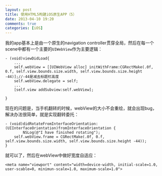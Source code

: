 ```yaml
---
layout: post
title: 使用HTML5构建iOS原生APP（5）
date: 2013-04-10 19:20
comments: true
categories: [iOS]
---
```


我的app基本上是由一个原生的navigation controller贯穿全局，然后在每一个scene中都有一个主要的`UIWebView`作为主要逻辑：

	- (void)viewDidLoad{
		...
		self.webView = [[UIWebView alloc] initWithFrame:CGRectMake(.0f, 0.f, self.view.bounds.size.width, self.view.bounds.size.height -44)];//-44是减去标题栏高度
		self.webView.delegate = self;
		...
		[self.view addSubview:self.webView];
		
	}

现在的问题是，当手机翻转的时候，webView的大小不会重绘，就会出现bug，解决办法很简单，就是实现翻转委托：

	- (void)didRotateFromInterfaceOrientation:(UIInterfaceOrientation)fromInterfaceOrientation {
	    	NSLog(@"I have finished rotating");
		self.webView.frame = CGRectMake(.0f, 0.f, self.view.bounds.size.width, self.view.bounds.size.height -44));
	}

就可以了，然后在webView中做好宽度自适应：

	<meta name="viewport" content="width=device-width, initial-scale=1.0, user-scable=0, minimun-scale=1.0, maximum-scale=1.0">